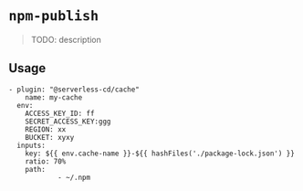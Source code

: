 # `npm-publish`

> TODO: description

## Usage


```
- plugin: "@serverless-cd/cache"
	name: my-cache
  env:
    ACCESS_KEY_ID: ff
    SECRET_ACCESS_KEY:ggg
  	REGION: xx
    BUCKET: xyxy
  inputs:
  	key: ${{ env.cache-name }}-${{ hashFiles('./package-lock.json') }}
  	ratio: 70%
    path: 
			- ~/.npm
```
